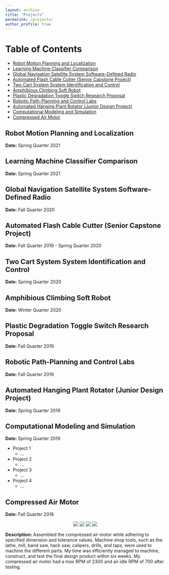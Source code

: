 ```yaml
---
layout: archive
title: "Projects"
permalink: /projects/
author_profile: true
---
```


# Table of Contents
* [Robot Motion Planning and Localization](#p1)
* [Learning Machine Classifier Comparison](#p2)
* [Global Navigation Satellite System Software-Defined Radio](#p3)
* [Automated Flash Cable Cutter (Senior Capstone Project)](#p4)
* [Two Cart System System Identification and Control](#p5)
* [Amphibious Climbing Soft Robot](#p6)
* [Plastic Degradation Toggle Switch Research Proposal](#p7)
* [Robotic Path-Planning and Control Labs](#p8)
* [Automated Hanging Plant Rotator (Junior Design Project)](#p9)
* [Computational Modeling and Simulation](#p10)
* [Compressed Air Motor](#p11)

## Robot Motion Planning and Localization <a name="p1"></a>
**Date:** Spring Quarter 2021 

## Learning Machine Classifier Comparison <a name="p2"></a>
**Date:** Spring Quarter 2021

## Global Navigation Satellite System Software-Defined Radio <a name="p3"></a>
**Date:** Fall Quarter 2020 

## Automated Flash Cable Cutter (Senior Capstone Project) <a name="p4"></a>
**Date:** Fall Quarter 2019 - Spring Quarter 2020 
<!-- <iframe src="https://www.youtube.com/embed/Hova4bMiVZg" width="480" height="270" ></iframe> -->


## Two Cart System System Identification and Control <a name="p5"></a>
**Date:** Spring Quarter 2020 


## Amphibious Climbing Soft Robot <a name="p6"></a>
**Date:** Winter Quarter 2020


## Plastic Degradation Toggle Switch Research Proposal <a name="p7"></a>
**Date:** Fall Quarter 2019


## Robotic Path-Planning and Control Labs <a name="p8"></a>
**Date:** Fall Quarter 2019


## Automated Hanging Plant Rotator (Junior Design Project) <a name="p9"></a>
**Date:** Spring Quarter 2019

## Computational Modeling and Simulation <a name="p10"></a>
**Date:** Spring Quarter 2019

* Project 1
  * ...  
* Project 2
  * ...
* Project 3
  * ...
* Project 4
  *  ...

## Compressed Air Motor <a name="p11"></a>
**Date:** Fall Quarter 2018 <br/>

<p align="center">
  <img src="https://alexngxyen.github.io/images/CAM_image_1.png">
  <img src="https://alexngxyen.github.io/images/CAM_image_2.png">
  <img src="https://alexngxyen.github.io/images/CAM_image_3.png">
  <img src="https://alexngxyen.github.io/images/CAM_image_4.png">
</p>

**Description:** Assembled the compressed air motor while adhering to specified dimension and tolerance values. Machine shop tools, such as the lathe, mill, band saw, hack saw, calipers, drills, and taps, were used to machine the different parts. My time was efficiently managed to machine, construct, and test the final design product within six weeks. My compressed air motor had a max RPM of 2300 and an idle RPM of 700 after testing. <br/>
